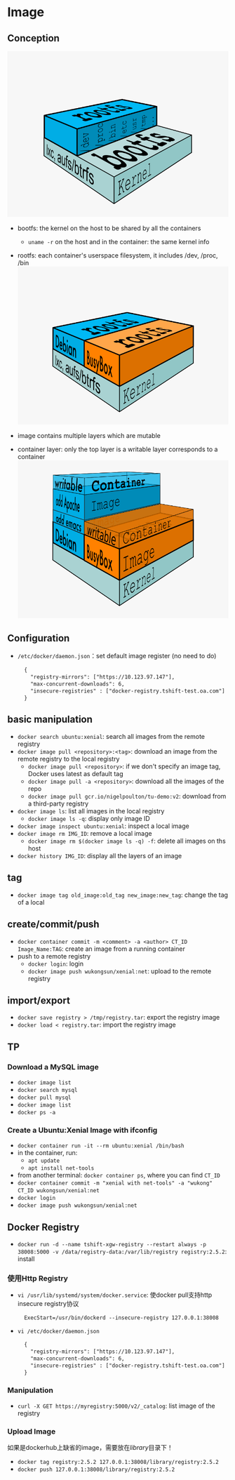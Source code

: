 # Image
## Conception
![Image Kernel Architecture](figures/image-kernel.png)

- bootfs: the kernel on the host to be shared by all the containers
  - `uname -r` on the host and in the container: the same kernel info

- rootfs: each container's userspace filesystem, it includes /dev, /proc, /bin
![Multiple Containers upon the same kernel](figures/image-multi-containers.png) 

- image contains multiple layers which are mutable

- container layer: only the top layer is a writable layer corresponds to a container 
![Image Multiple Layer](figures/image-multiple-layers.png)


## Configuration
- `/etc/docker/daemon.json`：set default image register (no need to do)

        {
          "registry-mirrors": ["https://10.123.97.147"],  
          "max-concurrent-downloads": 6,
          "insecure-registries" : ["docker-registry.tshift-test.oa.com"] 
        }


## basic manipulation
- `docker search ubuntu:xenial`: search all images from the remote registry
- `docker image pull <repository>:<tag>`: download an image from the remote registry to the local registry
  - `docker image pull <repository>`: if we don't specify an image tag, Docker uses latest as default tag
  - `docker image pull -a <repository>`: download all the images of the repo  
  - `docker image pull gcr.io/nigelpoulton/tu-demo:v2`: download from a third-party registry
- `docker image ls`: list all images in the local registry
  - `docker image ls -q`: display only image ID 
- `docker image inspect ubuntu:xenial`: inspect a local image
- `docker image rm IMG_ID`: remove a local image
  - `docker image rm $(docker image ls -q) -f`: delete all images on ths host
- `docker history IMG_ID`: display all the layers of an image


## tag
- `docker image tag old_image:old_tag new_image:new_tag`: change the tag of a local


## create/commit/push
- `docker container commit -m <comment> -a <author> CT_ID Image_Name:TAG`: create an image from a running container
- push to a remote registry
  - `docker login`: login
  - `docker image push wukongsun/xenial:net`: upload to the remote registry 


## import/export
- `docker save registry > /tmp/registry.tar`: export the registry image
- `docker load < registry.tar`: import the registry image


## TP
### Download a MySQL image
- `docker image list`
- `docker search mysql`
- `docker pull mysql`
- `docker image list`
- `docker ps -a`

### Create a Ubuntu:Xenial Image with ifconfig
- `docker container run -it --rm ubuntu:xenial /bin/bash`
- in the container, run:
  - `apt update`
  - `apt install net-tools`
- from another terminal: `docker container ps`, where you can find `CT_ID`
- `docker container commit -m "xenial with net-tools" -a "wukong" CT_ID wukongsun/xenial:net`
- `docker login`
- `docker image push wukongsun/xenial:net`

## Docker Registry
- `docker run -d --name tshift-xgw-registry --restart always -p 38008:5000 -v /data/registry-data:/var/lib/registry registry:2.5.2`: install

### 使用Http Registry
- `vi /usr/lib/systemd/system/docker.service`: 使docker pull支持http insecure registry协议

        ExecStart=/usr/bin/dockerd --insecure-registry 127.0.0.1:38008

- `vi /etc/docker/daemon.json`

        {
          "registry-mirrors": ["https://10.123.97.147"],  
          "max-concurrent-downloads": 6,
          "insecure-registries" : ["docker-registry.tshift-test.oa.com"] 
        }

### Manipulation
- `curl -X GET https://myregistry:5000/v2/_catalog`: list image of the registry

### Upload Image
如果是dockerhub上缺省的image，需要放在*library*目录下！
- `docker tag registry:2.5.2 127.0.0.1:38008/library/registry:2.5.2`
- `docker push 127.0.0.1:38008/library/registry:2.5.2`